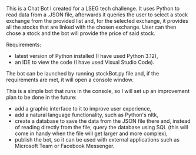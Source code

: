 This is a Chat Bot I created for a LSEG tech challenge. It uses Python to read data from a .JSON file, afterwards it queries the user to select a stock exchange from the provided list and, for the selected exchange, it provides all the stocks that are linked with the chosen exchange. User can then chose a stock and the bot will provide the price of said stock.

Requirements:
 - latest version of Python installed (I have used Python 3.12),
 - an IDE to view the code (I have used Visual Studio Code).

 The bot can be launched by running stockBot.py file and, if the requirements are met, it will open a console window.

This is a simple bot that runs in the console, so I will set up an improvement plan to be done in the future:
  - add a graphic interface to it to improve user experience,
  - add a natural language functionality, such as Python's nltk,
  - create a database to save the data from the JSON file there and, instead of reading directly from the file, query the database using SQL (this will come in handy when the file will get larger and more complex),
  - publish the bot, so it can be used with external applications such as Microsoft Team or Facebook Messenger.
